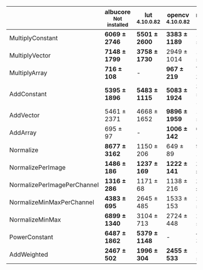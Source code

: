 |                           |albucore<br><small>Not installed</small>|lut<br><small>4.10.0.82</small>|opencv<br><small>4.10.0.82</small>|numpy<br><small>1.24.4</small>|torchvision<br><small>0.18.1+rocm6.0</small>|
|---------------------------|----------------------------------------|-------------------------------|----------------------------------|------------------------------|--------------------------------------------|
|MultiplyConstant           |**6069 ± 2746**                         |**5501 ± 2600**                |**3383 ± 1189**                   |1202 ± 218                    |**2637 ± 1279**                             |
|MultiplyVector             |**7148 ± 1799**                         |**3758 ± 1730**                |2949 ± 1014                       |1280 ± 229                    |837 ± 99                                    |
|MultiplyArray              |**716 ± 108**                           |-                              |**967 ± 219**                     |**707 ± 185**                 |**692 ± 151**                               |
|AddConstant                |**5395 ± 1896**                         |**5483 ± 1115**                |**5083 ± 1924**                   |3242 ± 1070                   |**3733 ± 1375**                             |
|AddVector                  |5461 ± 2371                             |4668 ± 1652                    |**9896 ± 1959**                   |1166 ± 211                    |873 ± 161                                   |
|AddArray                   |695 ± 97                                |-                              |**1006 ± 142**                    |673 ± 168                     |675 ± 160                                   |
|Normalize                  |**8677 ± 3162**                         |1150 ± 206                     |649 ± 89                          |993 ± 135                     |2676 ± 1035                                 |
|NormalizePerImage          |**1486 ± 186**                          |**1237 ± 169**                 |**1222 ± 141**                    |**1386 ± 625**                |625 ± 87                                    |
|NormalizePerImagePerChannel|**1316 ± 286**                          |1171 ± 68                      |1138 ± 216                        |**1554 ± 194**                |-                                           |
|NormalizeMinMaxPerChannel  |**4383 ± 695**                          |2645 ± 485                     |1533 ± 153                        |2879 ± 508                    |-                                           |
|NormalizeMinMax            |**6899 ± 1340**                         |3104 ± 713                     |2724 ± 448                        |2844 ± 629                    |3079 ± 730                                  |
|PowerConstant              |**6487 ± 1862**                         |**5379 ± 1148**                |-                                 |457 ± 32                      |683 ± 94                                    |
|AddWeighted                |**2467 ± 502**                          |**1996 ± 304**                 |**2455 ± 533**                    |1141 ± 210                    |**1826 ± 723**                              |
